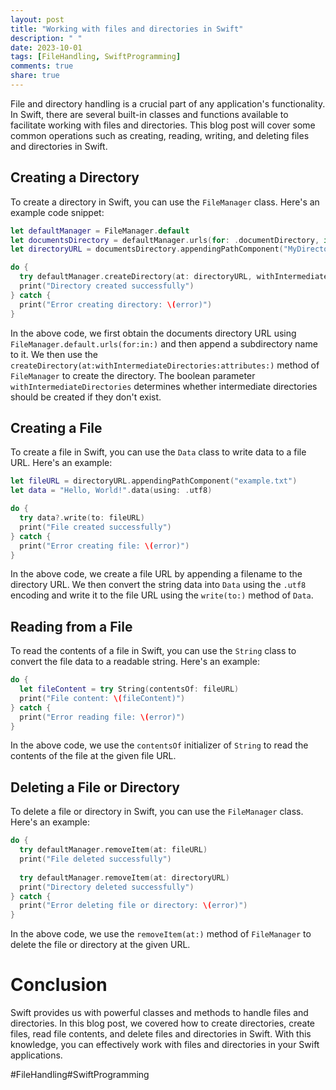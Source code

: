 ```yaml
---
layout: post
title: "Working with files and directories in Swift"
description: " "
date: 2023-10-01
tags: [FileHandling, SwiftProgramming]
comments: true
share: true
---
```


File and directory handling is a crucial part of any application's functionality. In Swift, there are several built-in classes and functions available to facilitate working with files and directories. This blog post will cover some common operations such as creating, reading, writing, and deleting files and directories in Swift.

## Creating a Directory

To create a directory in Swift, you can use the `FileManager` class. Here's an example code snippet:

```swift
let defaultManager = FileManager.default
let documentsDirectory = defaultManager.urls(for: .documentDirectory, in: .userDomainMask)[0]
let directoryURL = documentsDirectory.appendingPathComponent("MyDirectory")

do {
  try defaultManager.createDirectory(at: directoryURL, withIntermediateDirectories: true, attributes: nil)
  print("Directory created successfully")
} catch {
  print("Error creating directory: \(error)")
}
```

In the above code, we first obtain the documents directory URL using `FileManager.default.urls(for:in:)` and then append a subdirectory name to it. We then use the `createDirectory(at:withIntermediateDirectories:attributes:)` method of `FileManager` to create the directory. The boolean parameter `withIntermediateDirectories` determines whether intermediate directories should be created if they don't exist.

## Creating a File

To create a file in Swift, you can use the `Data` class to write data to a file URL. Here's an example:

```swift
let fileURL = directoryURL.appendingPathComponent("example.txt")
let data = "Hello, World!".data(using: .utf8)

do {
  try data?.write(to: fileURL)
  print("File created successfully")
} catch {
  print("Error creating file: \(error)")
}
```

In the above code, we create a file URL by appending a filename to the directory URL. We then convert the string data into `Data` using the `.utf8` encoding and write it to the file URL using the `write(to:)` method of `Data`.

## Reading from a File

To read the contents of a file in Swift, you can use the `String` class to convert the file data to a readable string. Here's an example:

```swift
do {
  let fileContent = try String(contentsOf: fileURL)
  print("File content: \(fileContent)")
} catch {
  print("Error reading file: \(error)")
}
```

In the above code, we use the `contentsOf` initializer of `String` to read the contents of the file at the given file URL.

## Deleting a File or Directory

To delete a file or directory in Swift, you can use the `FileManager` class. Here's an example:

```swift
do {
  try defaultManager.removeItem(at: fileURL)
  print("File deleted successfully")
  
  try defaultManager.removeItem(at: directoryURL)
  print("Directory deleted successfully")
} catch {
  print("Error deleting file or directory: \(error)")
}
```

In the above code, we use the `removeItem(at:)` method of `FileManager` to delete the file or directory at the given URL.

# Conclusion

Swift provides us with powerful classes and methods to handle files and directories. In this blog post, we covered how to create directories, create files, read file contents, and delete files and directories in Swift. With this knowledge, you can effectively work with files and directories in your Swift applications.

#FileHandling#SwiftProgramming